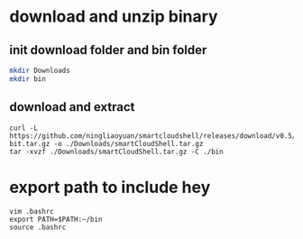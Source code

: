 # download and unzip binary
## init download folder and bin folder
``` bash
mkdir Downloads
mkdir bin
```
## download and extract
```
curl -L https://github.com/ningliaoyuan/smartcloudshell/releases/download/v0.5/smartcloudshell_linux_64-bit.tar.gz -o ./Downloads/smartCloudShell.tar.gz
tar -xvzf ./Downloads/smartCloudShell.tar.gz -C ./bin
```

# export path to include hey
```
vim .bashrc
export PATH=$PATH:~/bin
source .bashrc
```